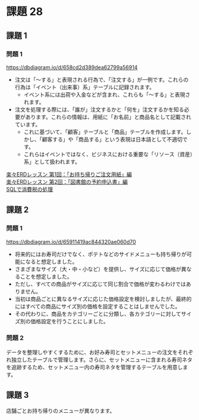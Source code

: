 # 課題 28

## 課題 1

### 問題 1

https://dbdiagram.io/d/658cd2d389dea62799a56914

- 注文は「～する」と表現される行為で、「注文する」が一例です。これらの行為は「イベント（出来事）系」テーブルに記録されます。
    - イベント系には出荷や入金などが含まれ、これらも「～する」と表現されます。
- 注文を処理する際には、「誰が」注文するかと「何を」注文するかを知る必要があります。これらの情報は、用紙に「お名前」と商品名として記載されています。
    - これに基づいて、「顧客」テーブルと「商品」テーブルを作成します。しかし、「顧客する」や「商品する」という表現は日本語として不適切です。
    - これらはイベントではなく、ビジネスにおける重要な「リソース（資産）系」として扱われます。

[楽々ERDレッスン 第1回：「お持ち帰りご注文用紙」編](https://codezine.jp/article/detail/154)  
[楽々ERDレッスン 第2回：「図書館の予約申込書」編](https://codezine.jp/article/detail/175)  
[SQLで消費税の処理](https://sikushima.hatenablog.com/entry/2020/06/09/113306)  

## 課題 2

### 問題 1

https://dbdiagram.io/d/65911419ac844320ae060d70

- 将来的にはお寿司だけでなく、ポテトなどのサイドメニューも持ち帰りが可能になると想定しました。
- さまざまなサイズ（大・中・小など）を提供し、サイズに応じて価格が異なることを想定しました。
- ただし、すべての商品がサイズに応じて同じ割合で価格が変わるわけではありません。
- 当初は商品ごとに異なるサイズに応じた価格設定を検討しましたが、最終的にはすべての商品にサイズ別の価格を設定することはしませんでした。
- その代わりに、商品をカテゴリーごとに分類し、各カテゴリーに対してサイズ別の価格設定を行うことにしました。

### 問題 2

データを整理しやすくするために、お好み寿司とセットメニューの注文をそれぞれ独立したテーブルで管理します。さらに、セットメニューに含まれる寿司ネタを追跡するため、セットメニュー内の寿司ネタを管理するテーブルを用意します。

## 課題 3

店舗ごとお持ち帰りのメニューが異なります。
